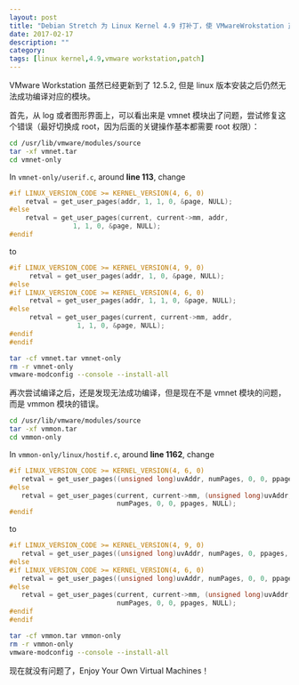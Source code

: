 ```yaml
---
layout: post
title: "Debian Stretch 为 Linux Kernel 4.9 打补丁，使 VMwareWrokstation 正常运行"
date: 2017-02-17
description: ""
category: 
tags: [linux kernel,4.9,vmware workstation,patch]
---
```


VMware Workstation 虽然已经更新到了 12.5.2, 但是 linux 版本安装之后仍然无法成功编译对应的模块。

首先，从 log 或者图形界面上，可以看出来是 vmnet 模块出了问题，尝试修复这个错误（最好切换成 root，因为后面的关键操作基本都需要 root 权限）：

```sh
cd /usr/lib/vmware/modules/source
tar -xf vmnet.tar
cd vmnet-only
```

In `vmnet-only/userif.c`, around **line 113**, change

```C
#if LINUX_VERSION_CODE >= KERNEL_VERSION(4, 6, 0)
    retval = get_user_pages(addr, 1, 1, 0, &page, NULL);
#else
    retval = get_user_pages(current, current->mm, addr,
                1, 1, 0, &page, NULL);
#endif
```

to

```C
#if LINUX_VERSION_CODE >= KERNEL_VERSION(4, 9, 0)
     retval = get_user_pages(addr, 1, 0, &page, NULL);
#else
#if LINUX_VERSION_CODE >= KERNEL_VERSION(4, 6, 0)
     retval = get_user_pages(addr, 1, 1, 0, &page, NULL);
#else
     retval = get_user_pages(current, current->mm, addr,
                 1, 1, 0, &page, NULL);
#endif
#endif
```

```sh
tar -cf vmnet.tar vmnet-only 
rm -r vmnet-only 
vmware-modconfig --console --install-all
```

再次尝试编译之后，还是发现无法成功编译，但是现在不是 vmnet 模块的问题，而是 vmmon 模块的错误。

```sh
cd /usr/lib/vmware/modules/source
tar -xf vmmon.tar
cd vmmon-only
```

In `vmmon-only/linux/hostif.c`, around **line 1162**, change


```C
#if LINUX_VERSION_CODE >= KERNEL_VERSION(4, 6, 0)
   retval = get_user_pages((unsigned long)uvAddr, numPages, 0, 0, ppages, NULL);
#else
   retval = get_user_pages(current, current->mm, (unsigned long)uvAddr,
                           numPages, 0, 0, ppages, NULL);
#endif
```

to

```C
#if LINUX_VERSION_CODE >= KERNEL_VERSION(4, 9, 0)
   retval = get_user_pages((unsigned long)uvAddr, numPages, 0, ppages, NULL);
#else
#if LINUX_VERSION_CODE >= KERNEL_VERSION(4, 6, 0)
   retval = get_user_pages((unsigned long)uvAddr, numPages, 0, 0, ppages, NULL);
#else
   retval = get_user_pages(current, current->mm, (unsigned long)uvAddr,
                           numPages, 0, 0, ppages, NULL);
#endif
#endif
```

```sh
tar -cf vmmon.tar vmmon-only 
rm -r vmmon-only
vmware-modconfig --console --install-all
```

现在就没有问题了，Enjoy Your Own Virtual Machines！
